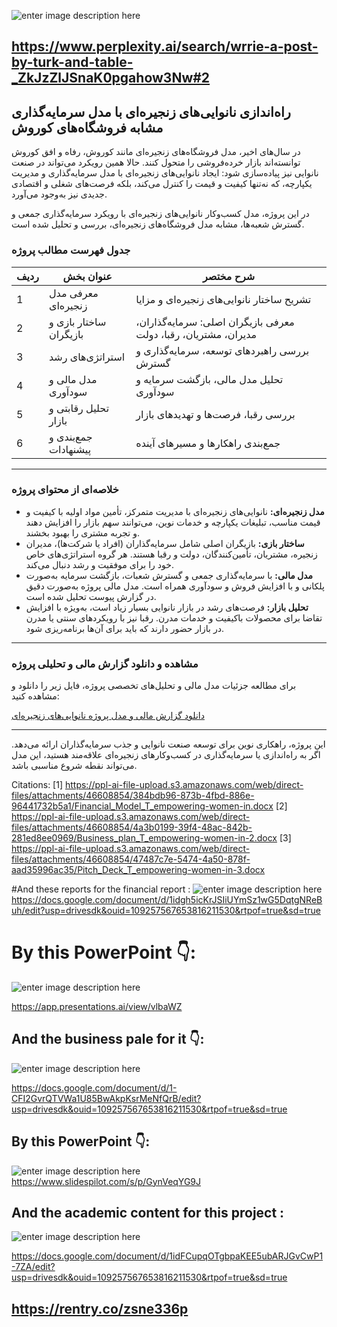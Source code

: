![enter image description here](https://i.sstatic.net/fzeLJVn6.jpg)

## https://www.perplexity.ai/search/wrrie-a-post-by-turk-and-table-_ZkJzZlJSnaK0pgahow3Nw#2

## راه‌اندازی نانوایی‌های زنجیره‌ای با مدل سرمایه‌گذاری مشابه فروشگاه‌های کوروش

در سال‌های اخیر، مدل فروشگاه‌های زنجیره‌ای مانند کوروش، رفاه و افق کوروش توانسته‌اند بازار خرده‌فروشی را متحول کنند. حالا همین رویکرد می‌تواند در صنعت نانوایی نیز پیاده‌سازی شود: ایجاد نانوایی‌های زنجیره‌ای با مدل سرمایه‌گذاری و مدیریت یکپارچه، که نه‌تنها کیفیت و قیمت را کنترل می‌کند، بلکه فرصت‌های شغلی و اقتصادی جدیدی نیز به‌وجود می‌آورد.

در این پروژه، مدل کسب‌وکار نانوایی‌های زنجیره‌ای با رویکرد سرمایه‌گذاری جمعی و گسترش شعبه‌ها، مشابه مدل فروشگاه‌های زنجیره‌ای، بررسی و تحلیل شده است.

### جدول فهرست مطالب پروژه

| ردیف | عنوان بخش                | شرح مختصر                                      |
|------|--------------------------|------------------------------------------------|
| 1    | معرفی مدل زنجیره‌ای      | تشریح ساختار نانوایی‌های زنجیره‌ای و مزایا     |
| 2    | ساختار بازی و بازیگران   | معرفی بازیگران اصلی: سرمایه‌گذاران، مدیران، مشتریان، رقبا، دولت |
| 3    | استراتژی‌های رشد         | بررسی راهبردهای توسعه، سرمایه‌گذاری و گسترش    |
| 4    | مدل مالی و سودآوری       | تحلیل مدل مالی، بازگشت سرمایه و سودآوری        |
| 5    | تحلیل رقابتی و بازار     | بررسی رقبا، فرصت‌ها و تهدیدهای بازار           |
| 6    | جمع‌بندی و پیشنهادات     | جمع‌بندی راهکارها و مسیرهای آینده              |

---

### خلاصه‌ای از محتوای پروژه

- **مدل زنجیره‌ای:** نانوایی‌های زنجیره‌ای با مدیریت متمرکز، تأمین مواد اولیه با کیفیت و قیمت مناسب، تبلیغات یکپارچه و خدمات نوین، می‌توانند سهم بازار را افزایش دهند و تجربه مشتری را بهبود بخشند.
- **ساختار بازی:** بازیگران اصلی شامل سرمایه‌گذاران (افراد یا شرکت‌ها)، مدیران زنجیره، مشتریان، تأمین‌کنندگان، دولت و رقبا هستند. هر گروه استراتژی‌های خاص خود را برای موفقیت و رشد دنبال می‌کند.
- **مدل مالی:** با سرمایه‌گذاری جمعی و گسترش شعبات، بازگشت سرمایه به‌صورت پلکانی و با افزایش فروش و سودآوری همراه است. مدل مالی پروژه به‌صورت دقیق در گزارش پیوست تحلیل شده است.
- **تحلیل بازار:** فرصت‌های رشد در بازار نانوایی بسیار زیاد است، به‌ویژه با افزایش تقاضا برای محصولات باکیفیت و خدمات مدرن. رقبا نیز با رویکردهای سنتی یا مدرن در بازار حضور دارند که باید برای آن‌ها برنامه‌ریزی شود.

---

### مشاهده و دانلود گزارش مالی و تحلیلی پروژه

برای مطالعه جزئیات مدل مالی و تحلیل‌های تخصصی پروژه، فایل زیر را دانلود و مشاهده کنید:

[دانلود گزارش مالی و مدل پروژه نانوایی‌های زنجیره‌ای](https://ppl-ai-file-upload.s3.amazonaws.com/web/direct-files/attachments/46608854/384bdb96-873b-4fbd-886e-96441732b5a1/Financial_Model_T_empowering-women-in.docx)

---

این پروژه، راهکاری نوین برای توسعه صنعت نانوایی و جذب سرمایه‌گذاران ارائه می‌دهد. اگر به راه‌اندازی یا سرمایه‌گذاری در کسب‌وکارهای زنجیره‌ای علاقه‌مند هستید، این مدل می‌تواند نقطه شروع مناسبی باشد.

Citations:
[1] https://ppl-ai-file-upload.s3.amazonaws.com/web/direct-files/attachments/46608854/384bdb96-873b-4fbd-886e-96441732b5a1/Financial_Model_T_empowering-women-in.docx
[2] https://ppl-ai-file-upload.s3.amazonaws.com/web/direct-files/attachments/46608854/4a3b0199-39f4-48ac-842b-281ed8ee0969/Business_plan_T_empowering-women-in-2.docx
[3] https://ppl-ai-file-upload.s3.amazonaws.com/web/direct-files/attachments/46608854/47487c7e-5474-4a50-878f-aad35996ac35/Pitch_Deck_T_empowering-women-in-3.docx

#And these reports for the financial report :
![enter image description here](https://i.sstatic.net/jyEiasYF.jpg)
https://docs.google.com/document/d/1idgh5icKrJSIiUYmSz1wG5DqtgNReBuh/edit?usp=drivesdk&ouid=109257567653816211530&rtpof=true&sd=true

# By this PowerPoint 👇:
![enter image description here](https://i.sstatic.net/I2Clv9Wk.jpg)

https://app.presentations.ai/view/vlbaWZ

 ## And the business pale for it 👇:
![enter image description here](https://i.sstatic.net/fjtt2G6t.jpg)

https://docs.google.com/document/d/1-CFI2GvrQTVWa1U85BwAkpKsrMeNfQrB/edit?usp=drivesdk&ouid=109257567653816211530&rtpof=true&sd=true

## By this PowerPoint 👇:
![enter image description here](https://i.sstatic.net/A2Ma5ag8.jpg)
https://www.slidespilot.com/s/p/GynVeqYG9J

 ## And the academic content for this project :
![enter image description here](https://i.sstatic.net/1yc5RD3L.jpg)

https://docs.google.com/document/d/1idFCupqOTgbpaKEE5ubARJGvCwP1-7ZA/edit?usp=drivesdk&ouid=109257567653816211530&rtpof=true&sd=true

  


  


  


 
## https://rentry.co/zsne336p
